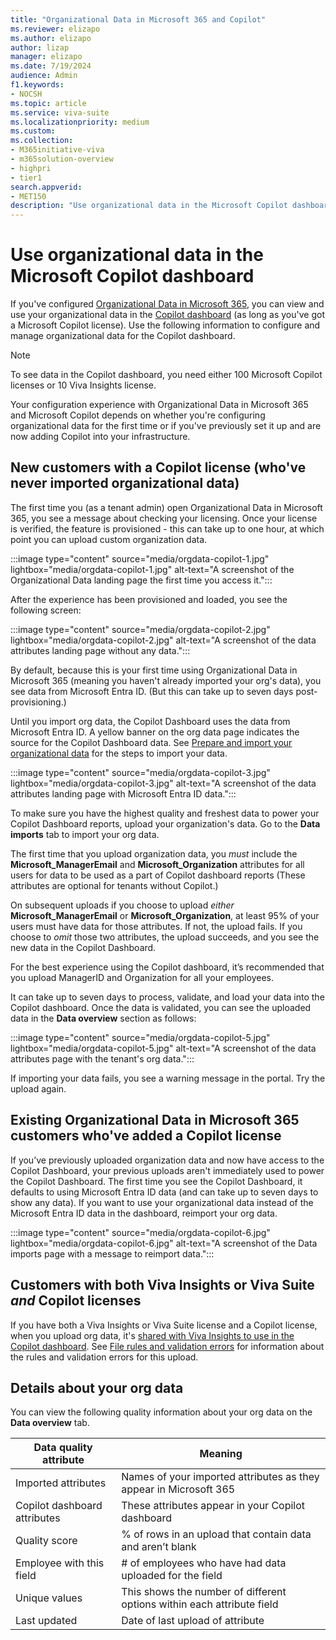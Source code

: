 ```yaml
---
title: "Organizational Data in Microsoft 365 and Copilot"
ms.reviewer: elizapo
ms.author: elizapo
author: lizap
manager: elizapo
ms.date: 7/19/2024
audience: Admin
f1.keywords:
- NOCSH
ms.topic: article
ms.service: viva-suite
ms.localizationpriority: medium
ms.custom:
ms.collection:  
- M365initiative-viva
- m365solution-overview
- highpri
- tier1
search.appverid:
- MET150
description: "Use organizational data in the Microsoft Copilot dashboard"
---
```

# Use organizational data in the Microsoft Copilot dashboard

If you've configured [Organizational Data in Microsoft 365](organizational-data.md), you can view and use your organizational data in the [Copilot dashboard](insights/org-team-insights/delegate-access.md) (as long as you've got a Microsoft Copilot license). Use the following information to configure and manage organizational data for the Copilot dashboard.

> [!NOTE]
> To see data in the Copilot dashboard, you need either 100 Microsoft Copilot licenses or 10 Viva Insights license.

Your configuration experience with Organizational Data in Microsoft 365 and Microsoft Copilot depends on whether you're configuring organizational data for the first time or if you've previously set it up and are now adding Copilot into your infrastructure.

## New customers with a Copilot license (who've never imported organizational data)

The first time you (as a tenant admin) open Organizational Data in Microsoft 365, you see a message about checking your licensing. Once your license is verified, the feature is provisioned - this can take up to one hour, at which point you can upload custom organization data.

:::image type="content" source="media/orgdata-copilot-1.jpg" lightbox="media/orgdata-copilot-1.jpg" alt-text="A screenshot of the Organizational Data landing page the first time you access it.":::

After the experience has been provisioned and loaded, you see the following screen: 

:::image type="content" source="media/orgdata-copilot-2.jpg" lightbox="media/orgdata-copilot-2.jpg" alt-text="A screenshot of the data attributes landing page without any data.":::

By default, because this is your first time using Organizational Data in Microsoft 365 (meaning you haven't already imported your org's data), you see data from Microsoft Entra ID. (But this can take up to seven days post-provisioning.)

Until you import org data, the Copilot Dashboard uses the data from Microsoft Entra ID. A yellow banner on the org data page indicates the source for the Copilot Dashboard data. See [Prepare and import your organizational data](organizational-data.md#prepare-and-import-your-organizational-data) for the steps to import your data.

:::image type="content" source="media/orgdata-copilot-3.jpg" lightbox="media/orgdata-copilot-3.jpg" alt-text="A screenshot of the data attributes landing page with Microsoft Entra ID data.":::

To make sure you have the highest quality and freshest data to power your Copilot Dashboard reports, upload your organization's data. Go to the **Data imports** tab to import your org data.

The first time that you upload organization data, you *must* include the **Microsoft_ManagerEmail** and **Microsoft_Organization** attributes for all users for data to be used as a part of Copilot dashboard reports (These attributes are optional for tenants without Copilot.) 

On subsequent uploads if you choose to upload *either* **Microsoft_ManagerEmail** or **Microsoft_Organization**, at least 95% of your users must have data for those attributes. If not, the upload fails. If you choose to *omit* those two attributes, the upload succeeds, and you see the new data in the Copilot Dashboard. 

For the best experience using the Copilot dashboard, it’s recommended that you upload ManagerID and Organization for all your employees. 

It can take up to seven days to process, validate, and load your data into the Copilot dashboard. Once the data is validated, you can see the uploaded data in the **Data overview** section as follows:  

:::image type="content" source="media/orgdata-copilot-5.jpg" lightbox="media/orgdata-copilot-5.jpg" alt-text="A screenshot of the data attributes page with the tenant's org data.":::


If importing your data fails, you see a warning message in the portal. Try the upload again.

## Existing Organizational Data in Microsoft 365 customers who've added a Copilot license
If you’ve previously uploaded organization data and now have access to the Copilot Dashboard, your previous uploads aren't immediately used to power the Copilot Dashboard. The first time you see the Copilot Dashboard, it defaults to using Microsoft Entra ID data (and can take up to seven days to show any data). If you want to use your organizational data instead of the Microsoft Entra ID data in the dashboard, reimport your org data. 

:::image type="content" source="media/orgdata-copilot-6.jpg" lightbox="media/orgdata-copilot-6.jpg" alt-text="A screenshot of the Data imports page with a message to reimport data.":::

## Customers with both Viva Insights or Viva Suite *and* Copilot licenses  

If you have both a Viva Insights or Viva Suite license and a Copilot license, when you upload org data, it's [shared with Viva Insights to use in the Copilot dashboard](insights/org-team-insights/copilot-dashboard.md). See [File rules and validation errors](insights/advanced/admin/rules-validation-errors.md) for information about the rules and validation errors for this upload.

## Details about your org data

You can view the following quality information about your org data on the **Data overview** tab. 

|Data quality attribute|Meaning|
|-|-|
|Imported attributes|Names of your imported attributes as they appear in Microsoft 365| 
|Copilot dashboard attributes|These attributes appear in your Copilot dashboard| 
|Quality score|% of rows in an upload that contain data and aren’t blank| 
|Employee with this field|# of employees who have had data uploaded for the field|  
|Unique values|This shows the number of different options within each attribute field| 
|Last updated|Date of last upload of attribute| 

